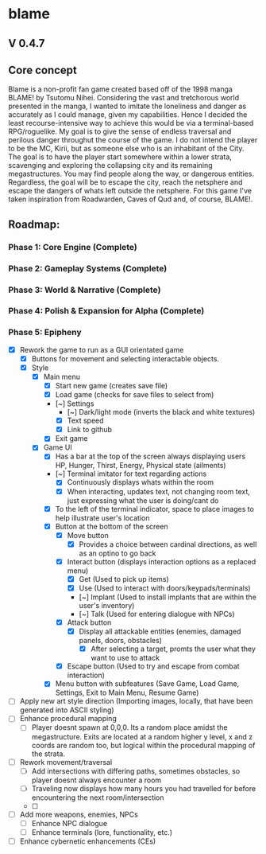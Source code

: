 # blame

## V 0.4.7

## Core concept

Blame is a non-profit fan game created based off of the 1998 manga BLAME! by Tsutomu Nihei. Considering the vast and tretchorous world presented in the manga, I wanted to imitate the loneliness and danger as accurately as I could manage, given my capabilities. Hence I decided the least recourse-intensive way to achieve this would be via a terminal-based RPG/roguelike. My goal is to give the sense of endless traversal and perilous danger throughut the course of the game. I do not intend the player to be the MC, Kirii, but as someone else who is an inhabitant of the City. The goal is to have the player start somewhere within a lower strata, scavenging and exploring the collapsing city and its remaining megastructures. You may find people along the way, or dangerous entities. Regardless, the goal will be to escape the city, reach the netsphere and escape the dangers of whats left outside the netsphere. For this game I've taken inspiration from Roadwarden, Caves of Qud and, of course, BLAME!.

## Roadmap:

### Phase 1: Core Engine (Complete)

### Phase 2: Gameplay Systems (Complete)

### Phase 3: World & Narrative (Complete)

### Phase 4: Polish & Expansion for Alpha (Complete)

### Phase 5: Epipheny

- [x] Rework the game to run as a GUI orientated game
  - [x] Buttons for movement and selecting interactable objects.
  - [x] Style
    - [x] Main menu
      - [x] Start new game (creates save file)
      - [x] Load game (checks for save files to select from)
      - [~] Settings
        - [~] Dark/light mode (inverts the black and white textures)
        - [x] Text speed
        - [x] Link to github
      - [x] Exit game
    - [x] Game UI
      - [x] Has a bar at the top of the screen always displaying users HP, Hunger, Thirst, Energy, Physical state (ailments)
      - [~] Terminal imitator for text regarding actions
        - [x] Continuously displays whats within the room
        - [x] When interacting, updates text, not changing room text, just expressing what the user is doing/cant do
      - [x] To the left of the terminal indicator, space to place images to help illustrate user's location
      - [x] Button at the bottom of the screen
        - [x] Move button
          - [x] Provides a choice between cardinal directions, as well as an optino to go back
        - [x] Interact button (displays interaction options as a replaced menu)
          - [x] Get (Used to pick up items)
          - [x] Use (Used to interact with doors/keypads/terminals)
          - [~] Implant (Used to install implants that are within the user's inventory)
          - [~] Talk (Used for entering dialogue with NPCs)
        - [x] Attack button
          - [x] Display all attackable entities (enemies, damaged panels, doors, obstacles)
            - [x] After selecting a target, promts the user what they want to use to attack
        - [x] Escape button (Used to try and escape from combat interaction)
      - [x] Menu button with subfeatures (Save Game, Load Game, Settings, Exit to Main Menu, Resume Game)
- [ ] Apply new art style direction (Importing images, locally, that have been generated into ASCII styling)
- [ ] Enhance procedural mapping
  - [ ] Player doesnt spawn at 0,0,0. Its a random place amidst the megastructure. Exits are located at a random higher y level, x and z coords are random too, but logical within the procedural mapping of the strata.
- [ ] Rework movement/traversal
  - [ ] Add intersections with differing paths, sometimes obstacles, so player doesnt always encounter a room
  - [ ] Traveling now displays how many hours you had travelled for before encountering the next room/intersection
  - [ ]
- [ ] Add more weapons, enemies, NPCs
  - [ ] Enhance NPC dialogue
  - [ ] Enhance terminals (lore, functionality, etc.)
- [ ] Enhance cybernetic enhancements (CEs)
